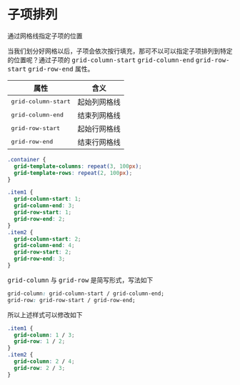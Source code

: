 # 子项排列

通过网格线指定子项的位置

<TwoColumn>

<div>

当我们划分好网格以后，子项会依次按行填充，那可不以可以指定子项排列到特定的位置呢？通过子项的 <kbd>grid-column-start</kbd> <kbd>grid-column-end</kbd> <kbd>grid-row-start</kbd> <kbd>grid-row-end</kbd> 属性。

| 属性 | 含义 |
| --- | --- |
| <kbd>grid-column-start</kbd> | 起始列网格线
| <kbd>grid-column-end</kbd> | 结束列网格线
| <kbd>grid-row-start</kbd> | 起始行网格线
| <kbd>grid-row-end</kbd> | 结束行网格线

<GridBox 
  :style="style"
  :itemStyle="itemStyle"
  :itemStyles="itemStyles"
/>

</div>

<div class="-mt-24">

```css
.container {
  grid-template-columns: repeat(3, 100px);
  grid-template-rows: repeat(2, 100px);
}
```

```css
.item1 {
  grid-column-start: 1;
  grid-column-end: 3;
  grid-row-start: 1;
  grid-row-end: 2;
}
.item2 {
  grid-column-start: 2;
  grid-column-end: 4;
  grid-row-start: 2;
  grid-row-end: 3;
}
```

<kbd>grid-column</kbd> 与 <kbd>grid-row</kbd> 是简写形式，写法如下

```css
grid-column: grid-column-start / grid-column-end;
grid-row: grid-row-start / grid-row-end;
```

所以上述样式可以修改如下

```css
.item1 {
  grid-column: 1 / 3;
  grid-row: 1 / 2;
}
.item2 {
  grid-column: 2 / 4;
  grid-row: 2 / 3;
}
```

</div>

</TwoColumn>

<style>
blockquote {
  margin-top: 10px;
  border-left-width: 5px;
}
</style>

<script setup>
const style = {
  gridTemplateColumns: 'repeat(3, 100px)',
  gridTemplateRows: 'repeat(2, 100px)',
}

const itemStyles = [{
  gridColumnStart: 1,
  gridColumnEnd: 3,
  gridRowStart: 1,
  gridRowEnd: 2,
  backgroundColor: '#61649f'
}, {
  gridColumnStart: 2,
  gridColumnEnd: 4,
  gridRowStart: 2,
  gridRowEnd: 3,
  backgroundColor: '#1677b3'
}, {
  backgroundColor: '#12aa9c'
}, {
  backgroundColor: '#ad9e5f'
}]
</script>
